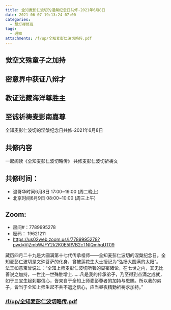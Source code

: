 ```yaml
---
title: 全知麦彭仁波切的涅槃纪念日共修-2021年6月8日
date: 2021-06-07 19:13:24-07:00
categories:
  - 慧灯禅修班
tags:
  - 通知
attachments: /f/up/全知麦彭仁波切略传.pdf
---
```

## 觉空文殊童子之加持  
## 密意界中获证八辩才  
## 教证法藏海洋尊胜主  
## 至诚祈祷麦彭南嘉尊  

全知麦彭仁波切的涅槃纪念日共修-2021年6月8日

## 共修内容

一起阅读《全知麦彭仁波切略传》
共修麦彭仁波切祈祷文

## 共修时间：

- 温哥华时间6月8日 17:00~19:00 (周二晚上)
- 北京时间6月9日 08:00~10:00 (周三上午)

## Zoom: 

- 房间#：7789995278 
- 密码： 19621211
- <https://us02web.zoom.us/j/7789995278?pwd=VjZmbWJFY2k2K0E5RVB2cTNIQmhqUT09>


藏历四月二十九是大圆满第十七代传承祖师——全知麦彭仁波切的涅槃纪念日。全知麦彭仁波切是文殊菩萨的化身，曾被莲花生大士授记为“弘扬大圆满的太阳”。
法王如意宝曾说过：“全知上师麦彭仁波切所著的显密诸论，在七世之内，其无比善说之加持，一世比一世殊胜增上……凡是我的传承弟子，乃至得到点滴之成就，如于三宝生起刹那信心，皆来自于全知上师麦彭尊者的加持与恩赐。所以我的弟子，皆当于全知上师生起不共不退之信心，应当昼夜精勤祈祷求加持。”

### [/f/up/全知麦彭仁波切略传.pdf](https://s3.ca-central-1.wasabisys.com/hddata/f.huidengchanxiu.net/hdv/f/up/全知麦彭仁波切略传.pdf)